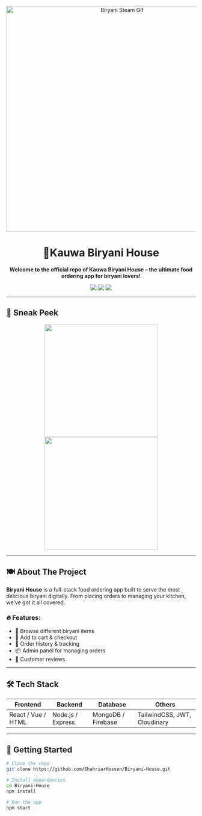 <!-- Biryani House Banner -->
<p align="center">
  <img src="https://media1.tenor.com/m/p-LOAl8Ue_UAAAAC/tenor.gif" width="600" alt="Biryani Steam Gif">
</p>

<h1 align="center">🍛Kauwa Biryani House</h1>

<p align="center">
  <b>Welcome to the official repo of Kauwa Biryani House – the ultimate food ordering app for biryani lovers!</b>  
</p>

<p align="center">
  <img src="https://img.shields.io/github/languages/top/ShahriarHossen/Biryani-House?color=orange&style=flat-square" />
  <img src="https://img.shields.io/badge/Biryani-Lovers-red?style=flat-square&logo=github" />
  <img src="https://img.shields.io/github/license/ShahriarHossen/Biryani-House?style=flat-square" />
</p>

---

## 📸 Sneak Peek

<p align="center">
  <img src="https://media1.tenor.com/m/THqHXoH5fEMAAAAd/chicken-biryani-biryani.gif" width="300" />
  <img src="https://media.tenor.com/S9BBYyGAcOwAAAAM/crow-raven.gif" width="300" />
</p>

---

## 🍽️ About The Project

**Biryani House** is a full-stack food ordering app built to serve the most delicious biryani digitally. From placing orders to managing your kitchen, we’ve got it all covered.

### 🔥 Features:
- 🥘 Browse different biryani items
- 🛒 Add to cart & checkout
- 🧾 Order history & tracking
- 📦 Admin panel for managing orders
- 💬 Customer reviews

---

## 🛠️ Tech Stack

| Frontend | Backend | Database | Others |
|---------|---------|----------|--------|
| React / Vue / HTML | Node.js / Express | MongoDB / Firebase | TailwindCSS, JWT, Cloudinary |

---

## 🚀 Getting Started

```bash
# Clone the repo
git clone https://github.com/ShahriarHossen/Biryani-House.git

# Install dependencies
cd Biryani-House
npm install

# Run the app
npm start
